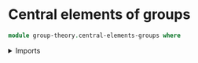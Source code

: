 # Central elements of groups

```agda
module group-theory.central-elements-groups where
```

<details><summary>Imports</summary>

```agda
open import foundation.identity-types
open import foundation.propositions
open import foundation.sets
open import foundation.subtypes
open import foundation.universe-levels

open import group-theory.central-elements-monoids
open import group-theory.conjugation
open import group-theory.groups
```

<details>

## Idea

An element `x` of a group `G` is said to be central if `xy ＝ yx` for every
`y : G`.

## Definition

```agda
module _
  {l : Level} (G : Group l)
  where

  is-central-element-group-Prop : type-Group G → Prop l
  is-central-element-group-Prop =
    is-central-element-monoid-Prop (monoid-Group G)

  is-central-element-Group : type-Group G → UU l
  is-central-element-Group = is-central-element-Monoid (monoid-Group G)

  is-prop-is-central-element-Group :
    (x : type-Group G) → is-prop (is-central-element-Group x)
  is-prop-is-central-element-Group =
    is-prop-is-central-element-Monoid (monoid-Group G)
```

## Properties

### The unit element is central

```agda
module _
  {l : Level} (G : Group l)
  where

  is-central-element-unit-Group : is-central-element-Group G (unit-Group G)
  is-central-element-unit-Group =
    is-central-element-unit-Monoid (monoid-Group G)
```

### The product of two central elements is central

```agda
module _
  {l : Level} (G : Group l)
  where

  is-central-element-mul-Group :
    (x y : type-Group G) →
    is-central-element-Group G x → is-central-element-Group G y →
    is-central-element-Group G (mul-Group G x y)
  is-central-element-mul-Group =
    is-central-element-mul-Monoid (monoid-Group G)
```

### The inverse of a central element is central

```agda
module _
  {l : Level} (G : Group l)
  where

  is-central-element-inv-Group :
    (x : type-Group G) → is-central-element-Group G x →
    is-central-element-Group G (inv-Group G x)
  is-central-element-inv-Group x H y =
    ( inv (inv-left-div-Group G y x)) ∙
    ( ( ap (inv-Group G) (inv (H (inv-Group G y)))) ∙
      ( inv-right-div-Group G x y))
```

### The central elements are closed under conjugation

```agda
module _
  {l : Level} (G : Group l)
  where

  is-fixed-point-conjugation-is-central-element-Group :
    (x y : type-Group G) → is-central-element-Group G x →
    conjugation-Group G y x ＝ x
  is-fixed-point-conjugation-is-central-element-Group x y H =
    ( ap (mul-Group' G (inv-Group G y)) (inv (H y))) ∙
    ( isretr-mul-inv-Group' G y x)

  is-central-element-conjugation-Group :
    (x y : type-Group G) → is-central-element-Group G x →
    is-central-element-Group G (conjugation-Group G y x)
  is-central-element-conjugation-Group x y H =
    is-closed-under-eq-subtype'
      ( is-central-element-group-Prop G)
      ( H)
      ( is-fixed-point-conjugation-is-central-element-Group x y H)
```
